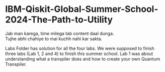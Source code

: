 # IBM-Qiskit-Global-Summer-School-2024-The-Path-to-Utility
Jab man karega, time milega tab content daal dunga.<br/>
Tujhe abhi chahiye to mai kuchh nahi kar sakta.

Labs Folder has solution for all the four labs. We were supposed to finish three labs (Lab 1, 2 and 4) to finish this summer school.
Lab 1 was about understanding what a transpiler does and how to create your own Quantum Transpiler. 
